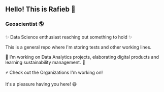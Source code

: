 ## Hello! This is Rafieb 🤍
### Geoscientist 🌎

✨ Data Science enthusiast reaching out something to hold ✨

This is a general repo where I'm storing tests and other working lines.

🔭 I’m working on Data Analytics projects, elaborating digital products and learning sustainability management. 🌱 

⚡ Check out the Organizations I'm working on!

It's a pleasure having you here! 😄

<!--
**rafie-b/rafie-b** is a ✨ _special_ ✨ repository because its `README.md` (this file) appears on your GitHub profile.

Here are some ideas to get you started:
 
- 👯 I’m looking to collaborate on ...
- 🤔 I’m looking for help with ...
- 💬 Ask me about ...
- 📫 How to reach me: ...
- 😄 Pronouns: ...
- ⚡ Fun fact: ...
-->
